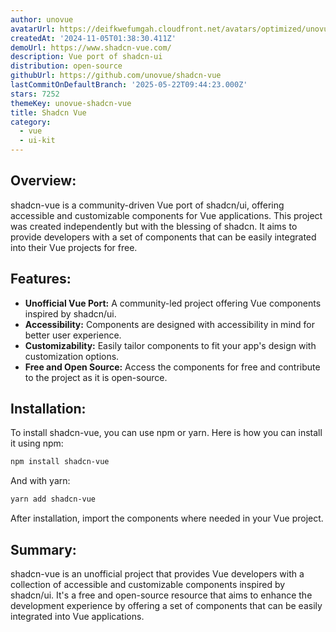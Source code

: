 ```yaml
---
author: unovue
avatarUrl: https://deifkwefumgah.cloudfront.net/avatars/optimized/unovue-shadcn-vue-avatar-128.webp
createdAt: '2024-11-05T01:38:30.411Z'
demoUrl: https://www.shadcn-vue.com/
description: Vue port of shadcn-ui
distribution: open-source
githubUrl: https://github.com/unovue/shadcn-vue
lastCommitOnDefaultBranch: '2025-05-22T09:44:23.000Z'
stars: 7252
themeKey: unovue-shadcn-vue
title: Shadcn Vue
category:
  - vue
  - ui-kit
---
```

## Overview:
shadcn-vue is a community-driven Vue port of shadcn/ui, offering accessible and customizable components for Vue applications. This project was created independently but with the blessing of shadcn. It aims to provide developers with a set of components that can be easily integrated into their Vue projects for free.

## Features:
- **Unofficial Vue Port:** A community-led project offering Vue components inspired by shadcn/ui.
- **Accessibility:** Components are designed with accessibility in mind for better user experience.
- **Customizability:** Easily tailor components to fit your app's design with customization options.
- **Free and Open Source:** Access the components for free and contribute to the project as it is open-source.

## Installation:
To install shadcn-vue, you can use npm or yarn. Here is how you can install it using npm:
```bash
npm install shadcn-vue
```
And with yarn:
```bash
yarn add shadcn-vue
```
After installation, import the components where needed in your Vue project.

## Summary:
shadcn-vue is an unofficial project that provides Vue developers with a collection of accessible and customizable components inspired by shadcn/ui. It's a free and open-source resource that aims to enhance the development experience by offering a set of components that can be easily integrated into Vue applications.